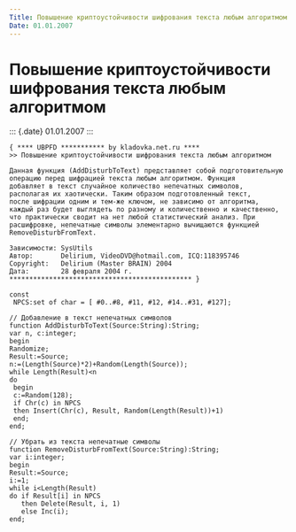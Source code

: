 ```yaml
---
Title: Повышение криптоустойчивости шифрования текста любым алгоритмом
Date: 01.01.2007
---
```



Повышение криптоустойчивости шифрования текста любым алгоритмом
===============================================================

::: {.date}
01.01.2007
:::

    { **** UBPFD *********** by kladovka.net.ru ****
    >> Повышение криптоустойчивости шифрования текста любым алгоритмом
     
    Данная функция (AddDisturbToText) представляет собой подготовительную 
    операцию перед шифрацией текста любым алгоритмом. Функция 
    добавляет в текст случайное количество непечатных символов, 
    располагая их хаотически. Таким образом подготовленный текст, 
    после шифрации одним и тем-же ключом, не зависимо от алгоритма, 
    каждый раз будет выглядеть по разному и количественно и качественно, 
    что практически сводит на нет любой статистический анализ. При 
    расшифровке, непечатные символы элементарно вычищаются функцией 
    RemoveDisturbFromText.
     
    Зависимости: SysUtils
    Автор:       Delirium, VideoDVD@hotmail.com, ICQ:118395746
    Copyright:   Delirium (Master BRAIN) 2004
    Дата:        28 февраля 2004 г.
    ********************************************** }
     
    const
     NPCS:set of char = [ #0..#8, #11, #12, #14..#31, #127];
     
    // Добавление в текст непечатных символов
    function AddDisturbToText(Source:String):String;
    var n, c:integer;
    begin
    Randomize;
    Result:=Source;
    n:=(Length(Source)*2)+Random(Length(Source));
    while Length(Result)<n
    do
     begin
     c:=Random(128);
     if Chr(c) in NPCS
     then Insert(Chr(c), Result, Random(Length(Result))+1)
     end;
    end;
     
    // Убрать из текста непечатные символы
    function RemoveDisturbFromText(Source:String):String;
    var i:integer;
    begin
    Result:=Source;
    i:=1;
    while i<Length(Result)
    do if Result[i] in NPCS
       then Delete(Result, i, 1)
       else Inc(i);
    end;

